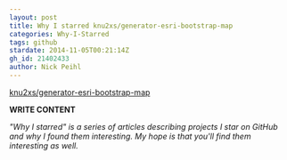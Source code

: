 ```yaml
---
layout: post
title: Why I starred knu2xs/generator-esri-bootstrap-map
categories: Why-I-Starred
tags: github
stardate: 2014-11-05T00:21:14Z
gh_id: 21402433
author: Nick Peihl
---
```


[knu2xs/generator-esri-bootstrap-map](https://github.com/knu2xs/generator-esri-bootstrap-map)

**WRITE CONTENT**

*"Why I starred" is a series of articles describing projects I star on GitHub and why I found them interesting. My hope is that you'll find them interesting as well.*

